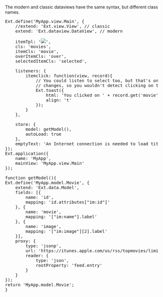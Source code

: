 The modern and classic dataviews have the same syntax, but different class names.

<pre class="runnable modern">
Ext.define('MyApp.view.Main', {
    //extend: 'Ext.view.View', // classic
    extend: 'Ext.dataview.DataView', // modern

    itemTpl: '<img src="{image}">',
    cls: 'movies',
    itemCls: 'movie',
    overItemCls: 'over',
    selectedItemCls: 'selected',

    listeners: {
        itemclick: function(view, record){
            // You could listen to select too, but that's only fired as the selection
            // changes, so you wouldn't detect clicking on the same item twice.
            Ext.toast({
                html: 'You clicked on ' + record.get('movie'),
                align: 't'
            });
        }
    },

    store: {
        model: getModel(),
        autoLoad: true
    },
    emptyText: 'An Internet connection is needed to load titles from iTunes.'
});
Ext.application({
    name: 'MyApp',
    mainView: 'MyApp.view.Main'
});

function getModel(){
Ext.define('MyApp.model.Movie', {
    extend: 'Ext.data.Model',
    fields: [{
        name: 'id',
        mapping: 'id.attributes["im:id"]'
    }, {
        name: 'movie',
        mapping: '["im:name"].label'
    }, {
        name: 'image',
        mapping: '["im:image"][2].label'
    }],
    proxy: {
        type: 'jsonp',
        url: 'https://itunes.apple.com/us/rss/topmovies/limit=5/json',
        reader: {
            type: 'json',
            rootProperty: 'feed.entry'
        }
    }
});
return 'MyApp.model.Movie';
}



</pre>